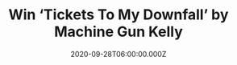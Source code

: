 ---
campaign-uuid: "c-1d17f746-4f90-40f4-8b2b-ca9b3c037876"
type: "Competition"
category: "Music"
date: "2020-09-28T06:00:00.000Z"
end-date: "2020-10-28T23:59:00.000Z"
disable-form: false
is_promoted: false
has_entry_page: true
title: "Win ‘Tickets To My Downfall’ by Machine Gun Kelly"
competition-description: "<p>Machine Gun Kelly returns with a pop-punk fourth studio\
  \ album. The 15 track record, which is executive produced by Travis Barker, is full\
  \ of amazing collaborations such as Halsey, Trippie Red, Blackbear & many more.</p>\n\
  <p>We are giving away a copy MGK to one member. Want it? Click below for a chance\
  \ to win it now.</p>\n"
hero-header: "Win ‘Tickets To My Downfall’ by Machine Gun Kelly"
terms-confirmation: "N/A"
banner-img: "https://assets.expresslyapp.com/asset-9a290208-b558-4f38-a7c0-cf766060ce52.jpg"
logo-left-href: "aaa.nme.com"
logo-left-image: "https://assets.expresslyapp.com/asset-b3fc8d40-9750-4847-95c1-47e8f340c021.jpg"
logo-left-title: "NME AAA"
bg-image-hero: "https://assets.expresslyapp.com/asset-5348f5fb-bc18-4bc1-95a1-9ad4af2cb593.jpg"
bg-image-first: "https://assets.expresslyapp.com/asset-cc5ec88a-e3a6-4418-9f1b-71395ead5b8f.jpg"
section1-content: "<p>Over the past few months, Machine Gun Kelly has been sharing\
  \ new songs from the album. Now, is finally here and we have managed to get one\
  \ copy to give away to one lucky member.</p>\n<p>The American rapper, singer & songwriter\
  \ makes a step further and returns with a pop-punk sound that will blow your mind.\
  \ An amazing album with amazing songs, featuring amazing collaborations.</p>\n<p>Click\
  \ below and it could be yours.</p>\n"
entry-title: "Win ‘Tickets To My Downfall’ by Machine Gun Kelly"
entry-content: "<p>Enter the draw to win ‘Tickets To My Downfall’ by Machine Gun Kelly\
  \ by completing the form below before 23:59 on the 28th of October 2020.</p>\n"
has-winner: false
prize-description: "‘Tickets To My Downfall’ by Machine Gun Kelly"
special-conditions: "Multiple entries are allowed up to one every day.\r\n\r\nThis\
  \ competition is also available on: https://club.expressly.io/competitions/machine-gun-kelly-album"
country-restrictions:
- "GB"
---